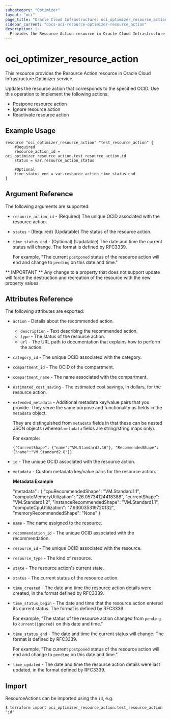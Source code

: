 ```yaml
---
subcategory: "Optimizer"
layout: "oci"
page_title: "Oracle Cloud Infrastructure: oci_optimizer_resource_action"
sidebar_current: "docs-oci-resource-optimizer-resource_action"
description: |-
  Provides the Resource Action resource in Oracle Cloud Infrastructure Optimizer service
---
```


# oci_optimizer_resource_action
This resource provides the Resource Action resource in Oracle Cloud Infrastructure Optimizer service.

Updates the resource action that corresponds to the specified OCID. 
Use this operation to implement the following actions:

  * Postpone resource action
  * Ignore resource action
  * Reactivate resource action


## Example Usage

```hcl
resource "oci_optimizer_resource_action" "test_resource_action" {
	#Required
	resource_action_id = oci_optimizer_resource_action.test_resource_action.id
	status = var.resource_action_status

	#Optional
	time_status_end = var.resource_action_time_status_end
}
```

## Argument Reference

The following arguments are supported:

* `resource_action_id` - (Required) The unique OCID associated with the resource action.
* `status` - (Required) (Updatable) The status of the resource action.
* `time_status_end` - (Optional) (Updatable) The date and time the current status will change. The format is defined by RFC3339.

	For example, "The current `postponed` status of the resource action will end and change to `pending` on this date and time." 


** IMPORTANT **
Any change to a property that does not support update will force the destruction and recreation of the resource with the new property values

## Attributes Reference

The following attributes are exported:

* `action` - Details about the recommended action. 
	* `description` - Text describing the recommended action.
	* `type` - The status of the resource action.
	* `url` - The URL path to documentation that explains how to perform the action.
* `category_id` - The unique OCID associated with the category.
* `compartment_id` - The OCID of the compartment.
* `compartment_name` - The name associated with the compartment.
* `estimated_cost_saving` - The estimated cost savings, in dollars, for the resource action.
* `extended_metadata` - Additional metadata key/value pairs that you provide. They serve the same purpose and functionality as fields in the `metadata` object.

	They are distinguished from `metadata` fields in that these can be nested JSON objects (whereas `metadata` fields are string/string maps only).

	For example:

	`{"CurrentShape": {"name":"VM.Standard2.16"}, "RecommendedShape": {"name":"VM.Standard2.8"}}` 
* `id` - The unique OCID associated with the resource action.
* `metadata` - Custom metadata key/value pairs for the resource action.

	**Metadata Example**

	"metadata" : { "cpuRecommendedShape": "VM.Standard1.1", "computeMemoryUtilization": "26.05734124418388", "currentShape": "VM.Standard1.2", "instanceRecommendedShape": "VM.Standard1.1", "computeCpuUtilization": "7.930035319720132", "memoryRecommendedShape": "None" } 
* `name` - The name assigned to the resource.
* `recommendation_id` - The unique OCID associated with the recommendation.
* `resource_id` - The unique OCID associated with the resource.
* `resource_type` - The kind of resource.
* `state` - The resource action's current state.
* `status` - The current status of the resource action.
* `time_created` - The date and time the resource action details were created, in the format defined by RFC3339.
* `time_status_begin` - The date and time that the resource action entered its current status. The format is defined by RFC3339.

	For example, "The status of the resource action changed from `pending` to `current(ignored)` on this date and time." 
* `time_status_end` - The date and time the current status will change. The format is defined by RFC3339.

	For example, "The current `postponed` status of the resource action will end and change to `pending` on this date and time." 
* `time_updated` - The date and time the resource action details were last updated, in the format defined by RFC3339.

## Import

ResourceActions can be imported using the `id`, e.g.

```
$ terraform import oci_optimizer_resource_action.test_resource_action "id"
```


